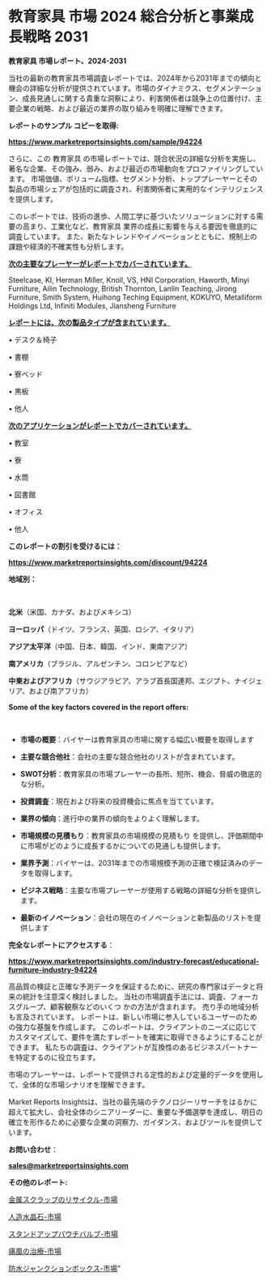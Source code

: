 # 教育家具 市場 2024 総合分析と事業成長戦略 2031

<strong>教育家具 市場レポート、2024-2031</strong>

当社の最新の教育家具市場調査レポートでは、2024年から2031年までの傾向と機会の詳細な分析が提供されています。市場のダイナミクス、セグメンテーション、成長見通しに関する貴重な洞察により、利害関係者は競争上の位置付け、主要企業の戦略、および最近の業界の取り組みを明確に理解できます。



<strong>レポートのサンプル コピーを取得:</strong> <a href=https://www.marketreportsinsights.com/sample/94224>

<strong><u>https://www.marketreportsinsights.com/sample/94224</u></strong></a>

さらに、この 教育家具 の市場レポートでは、競合状況の詳細な分析を実施し、著名な企業、その強み、弱み、および最近の市場動向をプロファイリングしています。 市場価値、ボリューム指標、セグメント分析、トッププレーヤーとその製品の市場シェアが包括的に調査され、利害関係者に実用的なインテリジェンスを提供します。

このレポートでは、技術の進歩、人間工学に基づいたソリューションに対する需要の高まり、工業化など、教育家具 業界の成長に影響を与える要因を徹底的に調査しています。 また、新たなトレンドやイノベーションとともに、規制上の課題や経済的不確実性も分析します。



<strong><u>次の主要なプレーヤーがレポートでカバーされています。</u></strong>

Steelcase, KI, Herman Miller, Knoll, VS, HNI Corporation, Haworth, Minyi Furniture, Ailin Technology, British Thornton, Lanlin Teaching, Jirong Furniture, Smith System, Huihong Teching Equipment, KOKUYO, Metalliform Holdings Ltd, Infiniti Modules, Jiansheng Furniture



<strong><u><b>レポートには、次の製品タイプが含まれています。</b></u></strong>

• デスク＆椅子

• 書棚

• 寮ベッド

• 黒板

• 他人



<strong><u><b>次のアプリケーションがレポートでカバーされています。</b></u></strong>

• 教室

• 寮

• 水筒

• 図書館

• オフィス

• 他人



<strong><b>このレポートの割引を受けるには：</b></strong>

<a href=https://www.marketreportsinsights.com/discount/94224>

<strong><u>https://www.marketreportsinsights.com/discount/94224</u></strong></a>



<strong>地域別：</strong>

<strong> </strong>



<strong>北米</strong>（米国、カナダ、およびメキシコ）



<strong>ヨーロッパ</strong>（ドイツ、フランス、英国、ロシア、イタリア）



<strong>アジア太平洋</strong>（中国、日本、韓国、インド、東南アジア）



<strong>南アメリカ</strong>（ブラジル、アルゼンチン、コロンビアなど）



<strong>中東およびアフリカ</strong>（サウジアラビア、アラブ首長国連邦、エジプト、ナイジェリア、および南アフリカ）



<strong>Some of the key factors covered in the report offers:</strong>

<strong> </strong>
<ul>
  <li>

<strong>市場の概要</strong>：バイヤーは教育家具の市場に関する幅広い概要を取得します</li>
  <li>

<strong>主要な競合他社</strong>：会社の主要な競合他社のリストが含まれています。</li>
  <li>

<strong>SWOT分析</strong>：教育家具の市場プレーヤーの長所、短所、機会、脅威の徹底的な分析。</li>
  <li>

<strong>投資調査</strong>：現在および将来の投資機会に焦点を当てています。</li>
  <li>

<strong>業界の傾向</strong>：進行中の業界の傾向をよりよく理解します。</li>
  <li>

<strong>市場規模の見積もり</strong>：教育家具の市場規模の見積もり を提供し、評価期間中に市場がどのように成長するかについての見通しも提供します。</li>
  <li>

<strong>業界予測</strong>：バイヤーは、2031年までの市場規模予測の正確で検証済みのデータを取得します。</li>
  <li>

<strong>ビジネス戦略</strong>：主要な市場プレーヤーが使用する戦略の詳細な分析を提供します。</li>
  <li>

<strong>最新のイノベーション</strong>：会社の現在のイノベーションと新製品のリストを提供します</li>
</ul>


<strong>完全なレポートにアクセスする</strong>：

<a href=https://www.marketreportsinsights.com/industry-forecast/educational-furniture-industry-94224>

<strong><u>https://www.marketreportsinsights.com/industry-forecast/educational-furniture-industry-94224</u></strong></a>

高品質の検証と正確な予測データを保証するために、研究の専門家はデータと将来の統計を注意深く検討しました。 当社の市場調査手法には、調査、フォーカスグループ、顧客観察などのいくつ かの方法が含まれます。 売り手の地域分析も言及されています。 レポートは、新しい市場に参入しているユーザーのための強力な基盤を作成します。 このレポートは、クライアントのニーズに応じてカスタマイズして、要件を満たすレポートを確実に取得できるようにすることができます。 私たちの調査は、クライアントが互換性のあるビジネスパートナーを特定するのに役立ちます。

市場のプレーヤーは、レポートで提供される定性的および定量的データを使用して、全体的な市場シナリオを理解できます。

Market Reports Insightsは、当社の最先端のテクノロジーリサーチをはるかに超えて拡大し、会社全体のシニアリーダーに、重要な予備選挙を達成し、明日の確立を形作るために必要な企業の洞察力、ガイダンス、およびツールを提供しています。



<strong><b>お問い合わせ</b></strong>：

<a href=mailto:sales@marketreportsinsights.com>

<strong><u>sales@marketreportsinsights.com</u></strong></a>



<strong>その他のレポート:</strong>

<a href=https://www.linkedin.com/pulse/金属スクラップのリサイクル-市場-2023-swot-分析と成長率-2030-pr-news-hub-8vpmf/>金属スクラップのリサイクル-市場</a>

<a href=https://www.linkedin.com/pulse/人造水晶石-市場-2023-競争分析と事業成長-2030-data-dive-discoveries-24-analysis-zdutf/>人造水晶石-市場</a>

<a href=https://www.linkedin.com/pulse/スタンドアップパウチバルブ-市場-2023-年のダイナミクスとビジネストレンド-fxygf/>スタンドアップパウチバルブ-市場</a>

<a href=https://www.linkedin.com/pulse/痛風の治療-市場-2023-総合分析と事業成長戦略-2030-trendsetters-testimonials-360-anal-hbegf/>痛風の治療-市場</a>

<a href=https://www.linkedin.com/pulse/防水ジャンクションボックス-市場-2023-競争分析と事業成長-2030-6fxbf/>防水ジャンクションボックス-市場</a>"
